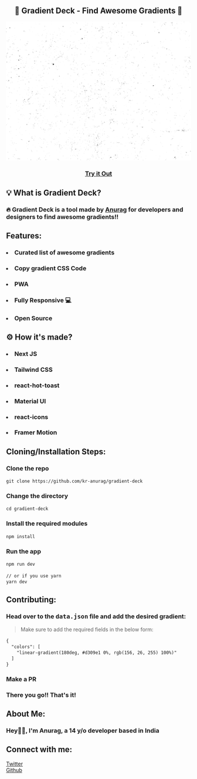 <h2 align="center"> 🌈 Gradient Deck - Find Awesome Gradients 🌈 </h2>

<img src="./blackgrit.png" alt="">
<h3 align="center"><a href="#">Try it Out</a></h3>

<h2>💡 What is Gradient Deck?</h2>
<h3>
    🔥 Gradient Deck is a tool made by <a href="#">Anurag</a> for developers and designers to find awesome gradients!!
</h3>

<h2>Features:</h2>
<h3><li>Curated list of awesome gradients</li></h3>
<h3><li>Copy gradient CSS Code</li></h3>
<h3><li>PWA</li></h3>
<h3><li>Fully Responsive 💻</li></h3>
<h3><li>Open Source</li></h3>

<h2>⚙ How it's made?</h2>
<h3><li>Next JS</li></h3>
<h3><li>Tailwind CSS</li></h3>
<h3><li>react-hot-toast</li></h3>
<h3><li>Material UI</li></h3>
<h3><li>react-icons</li></h3>
<h3><li>Framer Motion</li></h3>

<h2>Cloning/Installation Steps:</h2>

<h3>Clone the repo</h3>

```
git clone https://github.com/kr-anurag/gradient-deck
```

<h3>Change the directory</h3>

```
cd gradient-deck
```

<h3>Install the required modules</h3>

```
npm install
```

<h3>Run the app</h3>

```
npm run dev

// or if you use yarn
yarn dev
```

<h2>Contributing:</h2>

<h3>Head over to the <kbd>data.json</kbd> file and add the desired gradient:</h3>

> Make sure to add the required fields in the below form:

```
{
  "colors": [
    "linear-gradient(180deg, #d309e1 0%, rgb(156, 26, 255) 100%)"
  ]
}
```

<h3>Make a PR</h3>

<h3>There you go!! That's it!</h3>

<h2>About Me:</h2>
<h3>Hey👋🏻, I'm Anurag, a 14 y/o developer based in India</h3>

<h2>Connect with me:</h2>
<a href="#">Twitter</a> <br>
<a href="#">Github</a>
